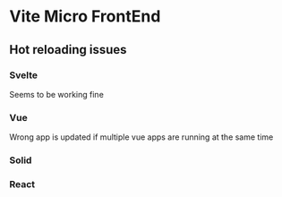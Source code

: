 # Vite Micro FrontEnd

## Hot reloading issues
### Svelte
Seems to be working fine
### Vue
Wrong app is updated if multiple vue apps are running at the same time
### Solid
### React
